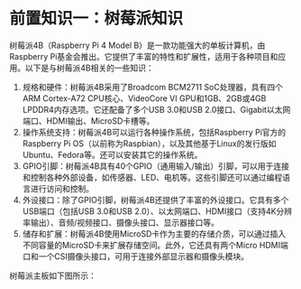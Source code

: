 # 前置知识一：树莓派知识

树莓派4B（Raspberry Pi 4 Model B）是一款功能强大的单板计算机，由Raspberry Pi基金会推出。它提供了丰富的特性和扩展性，适用于各种项目和应用。以下是与树莓派4B相关的一些知识：
1.	规格和硬件：树莓派4B采用了Broadcom BCM2711 SoC处理器，具有四个ARM Cortex-A72 CPU核心、VideoCore VI GPU和1GB、2GB或4GB LPDDR4内存选项。它还配备了多个USB 3.0和USB 2.0接口、Gigabit以太网端口、HDMI输出、MicroSD卡槽等。
2.	操作系统支持：树莓派4B可以运行各种操作系统，包括Raspberry Pi官方的Raspberry Pi OS（以前称为Raspbian），以及其他基于Linux的发行版如Ubuntu、Fedora等。还可以安装其它的操作系统。
3.	GPIO引脚：树莓派4B具有40个GPIO（通用输入/输出）引脚，可以用于连接和控制各种外部设备，如传感器、LED、电机等。这些引脚还可以通过编程语言进行访问和控制。
4.	外设接口：除了GPIO引脚，树莓派4B还提供了丰富的外设接口。它具有多个USB端口（包括USB 3.0和USB 2.0）、以太网端口、HDMI接口（支持4K分辨率输出）、音频/视频接口、摄像头接口、显示器接口等。
5.	储存和扩展：树莓派4B使用MicroSD卡作为主要的存储介质，可以通过插入不同容量的MicroSD卡来扩展存储空间。此外，它还具有两个Micro HDMI端口和一个CSI摄像头接口，可用于连接外部显示器和摄像头模块。

   
树莓派主板如下图所示：

